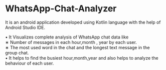 # WhatsApp-Chat-Analyzer
It is an android application developed using Kotlin language with the help of Android Studio IDE.

• It  Visualizes complete analysis of WhatsApp chat data like<br/>
∗ Number of messages in each hour,month , year by each user.<br/>
∗ The most used word in the chat and the longest text message in the group chat.<br/>
• It helps to find the busiest hour,month,year and also helps to analyze the behaviour of each user.<br/>
